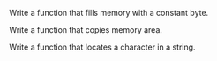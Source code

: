 Write a function that fills memory with a constant byte.

Write a function that copies memory area.

Write a function that locates a character in a string.
